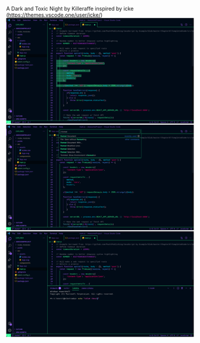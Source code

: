 A Dark and Toxic Night by Killeraffe inspired by icke (https://themes.vscode.one/user/icke/)
![[Default image]](https://raw.githubusercontent.com/killeraffe/Toxic-Night/main/images/default.jpeg)
![[Command-palette image]](https://raw.githubusercontent.com/killeraffe/Toxic-Night/main/images/commandPalette.jpeg)
![[Terminal image]](https://raw.githubusercontent.com/killeraffe/Toxic-Night/main/images/panelTerminal.jpeg)